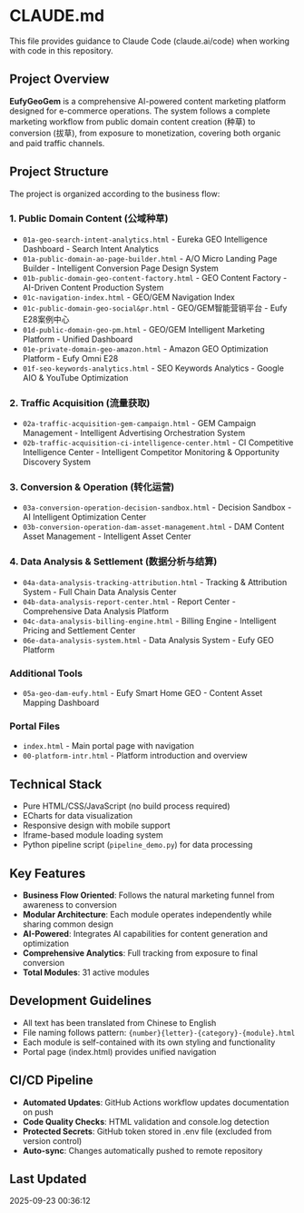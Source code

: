 # CLAUDE.md

This file provides guidance to Claude Code (claude.ai/code) when working with code in this repository.

## Project Overview

**EufyGeoGem** is a comprehensive AI-powered content marketing platform designed for e-commerce operations. The system follows a complete marketing workflow from public domain content creation (种草) to conversion (拔草), from exposure to monetization, covering both organic and paid traffic channels.

## Project Structure

The project is organized according to the business flow:

### 1. Public Domain Content (公域种草)
- `01a-geo-search-intent-analytics.html` - Eureka GEO Intelligence Dashboard - Search Intent Analytics
- `01a-public-domain-ao-page-builder.html` - A/O Micro Landing Page Builder - Intelligent Conversion Page Design System
- `01b-public-domain-geo-content-factory.html` - GEO Content Factory - AI-Driven Content Production System
- `01c-navigation-index.html` - GEO/GEM Navigation Index
- `01c-public-domain-geo-social&pr.html` - GEO/GEM智能营销平台 - Eufy E28案例中心
- `01d-public-domain-geo-pm.html` - GEO/GEM Intelligent Marketing Platform - Unified Dashboard
- `01e-private-domain-geo-amazon.html` - Amazon GEO Optimization Platform - Eufy Omni E28
- `01f-seo-keywords-analytics.html` - SEO Keywords Analytics - Google AIO & YouTube Optimization

### 2. Traffic Acquisition (流量获取)
- `02a-traffic-acquisition-gem-campaign.html` - GEM Campaign Management - Intelligent Advertising Orchestration System
- `02b-traffic-acquisition-ci-intelligence-center.html` - CI Competitive Intelligence Center - Intelligent Competitor Monitoring & Opportunity Discovery System

### 3. Conversion & Operation (转化运营)
- `03a-conversion-operation-decision-sandbox.html` - Decision Sandbox - AI Intelligent Optimization Center
- `03b-conversion-operation-dam-asset-management.html` - DAM Content Asset Management - Intelligent Asset Center

### 4. Data Analysis & Settlement (数据分析与结算)
- `04a-data-analysis-tracking-attribution.html` - Tracking & Attribution System - Full Chain Data Analysis Center
- `04b-data-analysis-report-center.html` - Report Center - Comprehensive Data Analysis Platform
- `04c-data-analysis-billing-engine.html` - Billing Engine - Intelligent Pricing and Settlement Center
- `06e-data-analysis-system.html` - Data Analysis System - Eufy GEO Platform

### Additional Tools
- `05a-geo-dam-eufy.html` - Eufy Smart Home GEO - Content Asset Mapping Dashboard

### Portal Files
- `index.html` - Main portal page with navigation
- `00-platform-intr.html` - Platform introduction and overview

## Technical Stack

- Pure HTML/CSS/JavaScript (no build process required)
- ECharts for data visualization
- Responsive design with mobile support
- Iframe-based module loading system
- Python pipeline script (`pipeline_demo.py`) for data processing

## Key Features

- **Business Flow Oriented**: Follows the natural marketing funnel from awareness to conversion
- **Modular Architecture**: Each module operates independently while sharing common design
- **AI-Powered**: Integrates AI capabilities for content generation and optimization
- **Comprehensive Analytics**: Full tracking from exposure to final conversion
- **Total Modules**: 31 active modules

## Development Guidelines

- All text has been translated from Chinese to English
- File naming follows pattern: `{number}{letter}-{category}-{module}.html`
- Each module is self-contained with its own styling and functionality
- Portal page (index.html) provides unified navigation

## CI/CD Pipeline

- **Automated Updates**: GitHub Actions workflow updates documentation on push
- **Code Quality Checks**: HTML validation and console.log detection
- **Protected Secrets**: GitHub token stored in .env file (excluded from version control)
- **Auto-sync**: Changes automatically pushed to remote repository

## Last Updated

2025-09-23 00:36:12
